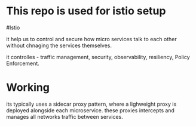 # This repo is used for istio setup

#Istio

it help us to control and secure how micro services talk to each other without chnaging the services themselves.

it controlles - traffic management, security, observability, resiliency, Policy Enforcement.

# Working

its typically uses a sidecar proxy pattern, where a lighweight proxy is deployed alongside each microservice. these proxies intercepts and manages all networks traffic between services.
